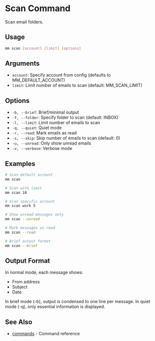 # Scan Command

Scan email folders.

## Usage

```bash
mm scan [account] [limit] [options]
```

## Arguments

- `account`: Specify account from config (defaults to MM_DEFAULT_ACCOUNT)
- `limit`: Limit number of emails to scan (default: MM_SCAN_LIMIT)

## Options

- `-b, --brief`: Brief/minimal output
- `-f, --folder`: Specify folder to scan (default: INBOX)
- `-l, --limit`: Limit number of emails to scan
- `-q, --quiet`: Quiet mode
- `-r, --read`: Mark emails as read
- `-s, --skip`: Skip number of emails to scan (default: 0)
- `-u, --unread`: Only show unread emails
- `-v, --verbose`: Verbose mode

## Examples

```bash
# Scan default account
mm scan

# Scan with limit
mm scan 10

# Scan specific account
mm scan work 5

# Show unread messages only
mm scan --unread

# Mark messages as read
mm scan --read

# Brief output format
mm scan --brief
```

## Output Format

In normal mode, each message shows:
- From address
- Subject
- Date

In brief mode (-b), output is condensed to one line per message.
In quiet mode (-q), only essential information is displayed.

## See Also

- [commands](./commands.md) - Command reference
